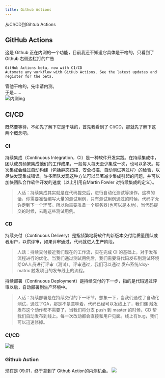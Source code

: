 ```yaml
---
title: Github Actions
---
```

从CI/CD到Gihtub Actions

## GitHub Actions  

这是 Github 正在内测的一个功能，目前我还不知道它具体是干啥的，只看到了 Github 右侧边栏打的广告  

```
GitHub Actions beta, now with CI/CD
Automate any workflow with GitHub Actions. See the latest updates and register for the beta.
```

管他干啥的，先申请内测。  
于是......  
![内测ing](https://s2.ax1x.com/2019/08/11/ev3711.png)  

## CI/CD  

既然要等待，不如先了解下它是干啥的，首先我看到了 CI/CD，那就先了解下这两个概念吧。  

### CI  
持续集成（Continuous Integration，CI）是一种软件开发实践。在持续集成中，团队成员频繁集成他们的工作成果，一般每人每天至少集成一次，也可以多次。每次集成会经过自动构建（包括静态扫描、安全扫描、自动测试等过程）的检验，以尽快发现集成错误。许多团队发现这种方法可以显著减少集成引起的问题，并可以加快团队合作软件开发的速度（以上引用自Martin Fowler 对持续集成的定义）。  
> 人话：持续集成其实就是在代码提交后，进行自动化测试等操作，这样的话，你需要准备编写大量的测试用例，只有测试用例通过的时候，代码才允许走到下一个环节。所以你需要准备一个服务器(也可以是本地)，当代码提交的时候，去跑这些测试用例。
### CD

持续交付（Continuous Delivery）是指频繁地将软件的新版本交付给质量团队或者用户，以供评审，如果评审通过，代码就进入生产阶段。  
> 人话：持续交付接近我们现在的工作流，实在完成 CI 的基础上，对于发布流程进行的优化。当我们通过测试用例后，我们需要将代码发布到测试环境给QA人员进行评审（测试）。评审通过，我们可以通过 发布系统/dxy-matrix 触发项目的发布线上的流程。  

持续部署（Continuous Deployment）是持续交付的下一步，指的是代码通过评审以后，自动部署到生产环境中。

> 人话：持续部署是在持续交付的下一环节，想象一下，当我们通过了自动化测试，通过了QA，那是不是意味着，代码已经可以发线上了，我们连 触发 发布这个动作都不需要了，当我们将分支 push 到 master 的时候，CD 帮我们自动发布到线上。每一次改动都会直接和用户见面。线上有bug，我们可以迅速修掉。
### CI/CD
![图](https://pic4.zhimg.com/80/v2-958984fefb4525db84839cdc619294bf_hd.jpg)

### Github Action

现在是 09.01，终于拿到了 Github Action的内测机会。
![](https://img1.dxycdn.com/2019/0901/932/3365698690744026875-2.png)